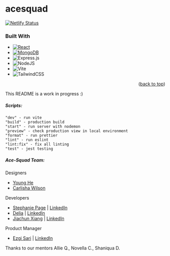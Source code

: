 # acesquad

[![Netlify Status](https://api.netlify.com/api/v1/badges/e05269b7-6053-41db-8ee8-a16bf2699916/deploy-status)](https://app.netlify.com/sites/fluffy-palmier-02b78e/deploys)

### Built With

* [![React][React.js]][React-url]
* [![MongoDB][MongoDB]][MongoDB-url]
* ![Express.js](https://img.shields.io/badge/express.js-%23404d59.svg?style=for-the-badge&logo=express&logoColor=%2361DAFB)
* ![NodeJS](https://img.shields.io/badge/node.js-6DA55F?style=for-the-badge&logo=node.js&logoColor=white)
* ![Vite](https://img.shields.io/badge/vite-%23646CFF.svg?style=for-the-badge&logo=vite&logoColor=white)
* ![TailwindCSS](https://img.shields.io/badge/tailwindcss-%2338B2AC.svg?style=for-the-badge&logo=tailwind-css&logoColor=white)

<p align="right">(<a href="#readme-top">back to top</a>)</p>

This README is a work in progress :) 

##### Scripts:
    "dev" - run vite
    "build" - production build
    "start" - run server with nodemon
    "preview" - check production view in local environment
    "format" - run prettier
    "lint" - run eslint
    "lint:fix" - fix all linting
    "test" - jest testing


##### Ace-Squad Team:
Designers
- [Young He](https://github.com/youngrighthere)
- [Carlisha Wilson](https://github.com/carlishawilson)

Developers
- [Stephanie Page](https://github.com/vividvoltage) | [LinkedIn](https://www.linkedin.com/in/stephanie-page-atx/)
- [Delia](https://github.com/Parseluni)  | [LinkedIn]()
- [Jiachun Xiang](https://github.com/mpa-mxiang)  | [LinkedIn]()

Product Manager
- [Ezgi Sari](https://github.com/sarielifezgi) | [LinkedIn]() 

Thanks to our mentors Allie Q., Novella C., Shaniqua D.

<!-- MARKDOWN LINKS & IMAGES -->
<!-- https://www.markdownguide.org/basic-syntax/#reference-style-links -->
[React.js]: https://img.shields.io/badge/React-20232A?style=for-the-badge&logo=react&logoColor=61DAFB
[React-url]: https://reactjs.org/
[MongoDB]: https://img.shields.io/badge/MongoDB-4EA94B?style=for-the-badge&logo=mongodb&logoColor=white
[MongoDB-url]: https://www.mongodb.com/
